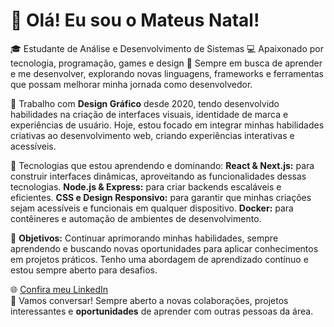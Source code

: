 # 👋 Olá! Eu sou o Mateus Natal!
🎓 Estudante de Análise e Desenvolvimento de Sistemas 
💻 Apaixonado por tecnologia, programação, games e design
🚀 Sempre em busca de aprender e me desenvolver, explorando novas linguagens, frameworks e ferramentas que possam melhorar minha jornada como desenvolvedor.

🎨 Trabalho com **Design Gráfico** desde 2020, tendo desenvolvido habilidades na criação de interfaces visuais, identidade de marca e experiências de usuário. Hoje, estou focado em integrar minhas habilidades criativas ao desenvolvimento web, criando experiências interativas e acessíveis.

🔧 Tecnologias que estou aprendendo e dominando:
**React & Next.js:** para construir interfaces dinâmicas, aproveitando as funcionalidades dessas tecnologias.
**Node.js & Express:** para criar backends escaláveis e eficientes.
**CSS e Design Responsivo:** para garantir que minhas criações sejam acessíveis e funcionais em qualquer dispositivo.
**Docker:** para contêineres e automação de ambientes de desenvolvimento.

🌱 **Objetivos:** Continuar aprimorando minhas habilidades, sempre aprendendo e buscando novas oportunidades para aplicar conhecimentos em projetos práticos. Tenho uma abordagem de aprendizado contínuo e estou sempre aberto para desafios.

🌐 [Confira meu LinkedIn](https://www.linkedin.com/in/mateus-natal-39524a324/)  
📩 Vamos conversar! Sempre aberto a novas colaborações, projetos interessantes e **oportunidades** de aprender com outras pessoas da área.
